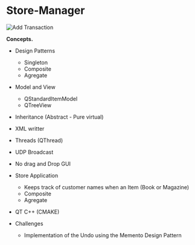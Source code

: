 # Store-Manager
![Add Transaction](https://github.com/Ipfani/Store-Manager/assets/150608520/a0e7dfb8-4d9d-4fc0-ac6f-47aeda524dbc)


**Concepts.**

* Design Patterns
  * Singleton
  * Composite
  * Agregate
* Model and View
  * QStandardItemModel
  * QTreeView 
* Inheritance (Abstract - Pure virtual)
* XML writter
* Threads (QThread)
* UDP Broadcast

* No drag and Drop GUI
* Store Application
  * Keeps track of customer names when an Item (Book or Magazine)
  * Composite
  * Agregate

* QT C++ (CMAKE)
  
* Challenges
  * Implementation of the Undo using the Memento Design Pattern
